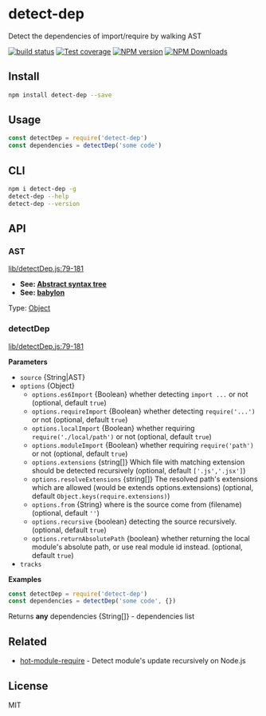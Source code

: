 # detect-dep

Detect the dependencies of import/require by walking AST

[![build status](https://img.shields.io/travis/imcuttle/detect-dep/master.svg?style=flat-square)](https://travis-ci.org/imcuttle/detect-dep)
[![Test coverage](https://img.shields.io/codecov/c/github/imcuttle/detect-dep.svg?style=flat-square)](https://codecov.io/github/imcuttle/detect-dep?branch=master)
[![NPM version](https://img.shields.io/npm/v/detect-dep.svg?style=flat-square)](https://www.npmjs.com/package/detect-dep)
[![NPM Downloads](https://img.shields.io/npm/dm/detect-dep.svg?style=flat-square&maxAge=43200)](https://www.npmjs.com/package/detect-dep)

## Install

```bash
npm install detect-dep --save
```

## Usage

```javascript
const detectDep = require('detect-dep')
const dependencies = detectDep('some code')
```

## CLI

```bash
npm i detect-dep -g
detect-dep --help
detect-dep --version
```

## API

<!-- Generated by documentation.js. Update this documentation by updating the source code. -->

### AST

[lib/detectDep.js:79-181](https://github.com/imcuttle/detect-dep/blob/4bab1bdc7ebc8ddcd0099e311c0dd2574a953b1a/lib/detectDep.js#L79-L181 "Source code on GitHub")

-   **See: [Abstract syntax tree](https://en.wikipedia.org/wiki/Abstract_syntax_tree)**
-   **See: [babylon](https://github.com/babel/babel/tree/master/packages/babylon)**

Type: [Object](https://developer.mozilla.org/docs/Web/JavaScript/Reference/Global_Objects/Object)

### detectDep

[lib/detectDep.js:79-181](https://github.com/imcuttle/detect-dep/blob/4bab1bdc7ebc8ddcd0099e311c0dd2574a953b1a/lib/detectDep.js#L79-L181 "Source code on GitHub")

**Parameters**

-   `source`  {String|AST}
-   `options`  {Object}
    -   `options.es6Import`  {Boolean}
           whether detecting `import ...` or not (optional, default `true`)
    -   `options.requireImport`  {Boolean}
           whether detecting `require('...')` or not (optional, default `true`)
    -   `options.localImport`  {Boolean}
           whether requiring `require('./local/path')` or not (optional, default `true`)
    -   `options.moduleImport`  {Boolean}
           whether requiring `require('path')` or not (optional, default `true`)
    -   `options.extensions`  {string\[]}
           Which file with matching extension should be detected recursively (optional, default `['.js','.jsx']`)
    -   `options.resolveExtensions`  {string\[]}
           The resolved path's extensions which are allowed (would be extends options.extensions) (optional, default `Object.keys(require.extensions)`)
    -   `options.from`  {String}
           where is the source come from  (filename) (optional, default `''`)
    -   `options.recursive`  {boolean}
           detecting the source recursively. (optional, default `true`)
    -   `options.returnAbsolutePath`  {boolean}
           whether returning the local module's absolute path, or use real module id instead. (optional, default `true`)
-   `tracks`  

**Examples**

```javascript
const detectDep = require('detect-dep')
const dependencies = detectDep('some code', {})
```

Returns **any** dependencies {String\[]} - dependencies list

## Related

-   [hot-module-require](https://github.com/imcuttle/hot-module-require) - Detect module's update recursively on Node.js

## License

MIT
